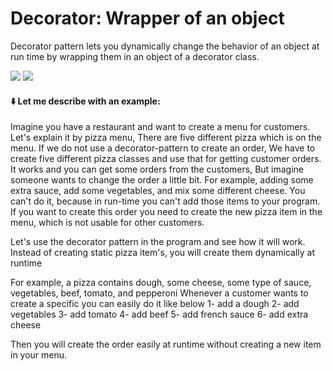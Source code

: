 # Decorator: Wrapper of an object
Decorator pattern lets you dynamically change the behavior of an object at run time by wrapping them in an object of a decorator class.

[![](https://img.shields.io/badge/Extensibility-blue.svg?style=flat)](https://github.com/janbarari/decoratorpattern)
[![](https://img.shields.io/badge/Structural-green.svg?style=flat)](https://github.com/janbarari/decoratorpattern)

#### ⬇️ Let me describe with an example:
Imagine you have a restaurant and want to create a menu for customers.
Let's explain it by pizza menu, There are five different pizza which is on the menu.
If we do not use a decorator-pattern to create an order, We have to create five different pizza classes and use that for getting customer orders. It works and you can get some orders from the customers,
But imagine someone wants to change the order a little bit. 
For example, adding some extra sauce, add some vegetables, and mix some different cheese.
You can't do it, because in run-time you can't add those items to your program.
If you want to create this order you need to create the new pizza item in the menu, which is not usable for other customers.

Let's use the decorator pattern in the program and see how it will work.
Instead of creating static pizza item's, you will create them dynamically at runtime

For example, a pizza contains dough, some cheese, some type of sauce, vegetables, beef, tomato, and pepperoni 
Whenever a customer wants to create a specific you can easily do it like below
1- add a dough
2- add vegetables
3- add tomato
4- add beef
5- add french sauce
6- add extra cheese

Then you will create the order easily at runtime without creating a new item in your menu.